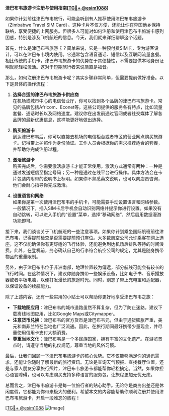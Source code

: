 **津巴布韦旅游卡注册与使用指南[[TG💪+ @esim1088](https://t.me/s/esim1088)]**

如果你计划前往津巴布韦旅行，可能会听到有人推荐使用津巴布韦旅游卡（Zimbabwe Travel SIM Card）。这种卡片不仅方便，还能让你在异国他乡保持联络，享受便捷的上网服务。但很多人可能对如何注册和使用津巴布韦旅游卡感到困惑，特别是涉及飞机航班的信息。今天，我们就来详细聊聊这个话题。

首先，什么是津巴布韦旅游卡？简单来说，它是一种预付费SIM卡，专为游客设计，可以在津巴布韦境内使用。它通常包含语音通话、短信以及互联网流量套餐。相比传统的手机卡，津巴布韦旅游卡的优势在于其便捷性，不需要提供本地身份证明就能轻松激活。这对于短期旅行者来说简直是福音。

那么，如何注册津巴布韦旅游卡呢？其实步骤非常简单，但需要提前做好准备。以下是具体的操作流程：

1. **选择合适的津巴布韦旅游卡供应商**  
   在机场或城市中心的电信营业厅，你可以找到多个品牌的津巴布韦旅游卡。常见的品牌包括Africom、Econet等。这些公司提供的服务各有特点，比如流量套餐、通话时长以及网络速度。建议你在出发前通过官网或者社交媒体了解各品牌的最新优惠信息，这样能更好地做出选择。

2. **购买旅游卡**  
   到达津巴布韦后，你可以直接去机场的电信柜台或者市区的营业网点购买旅游卡。记得带上护照作为身份验证。工作人员会根据你的需求推荐适合的套餐，并帮助你完成注册过程。

3. **激活旅游卡**  
   购买完成后，你需要激活旅游卡才能正常使用。激活方式通常有两种：一种是通过发送短信至指定号码；另一种是通过在线平台进行操作。具体方法会在卡片包装内附带的说明书上标明。如果你不熟悉英文说明，也可以向店员咨询，他们会耐心指导你完成激活。

4. **设置语言和网络**  
   如果你是第一次使用津巴布韦的手机卡，可能需要手动设置语言和网络参数。一般情况下，插入SIM卡后手机会自动识别网络并提示你进行设置。如果没有自动跳转，可以进入手机的“设置”菜单，选择“移动网络”，然后启用数据漫游功能即可。

接下来，我们谈谈关于飞机航班的一些注意事项。如果你计划乘坐国际航班前往津巴布韦，记得提前检查是否需要提前预订座位。大多数航空公司允许乘客在网上选座，这不仅能确保你有更舒适的飞行体验，还能避免到达机场后排队等待的时间浪费。此外，在登机前，务必确认自己的行李符合航空公司的规定，尤其是随身携带物品的重量限制。

另外，由于津巴布韦位于非洲南部，地理位置较为偏远，部分航线可能会有较长的飞行时间。在这种情况下，建议你随身携带一些娱乐设备，比如电子书、音乐播放器或者平板电脑，以便打发漫长的旅途时光。同时，别忘了带上充电宝和适配器，以保证设备的续航能力。

除了上述内容，还有一些实用的小贴士可以帮助你更好地享受津巴布韦之旅：

- **下载地图应用**：津巴布韦的城市道路虽然不算复杂，但为了防止迷路，建议下载离线地图应用，比如Google Maps或Citymapper。
- **注意货币兑换**：津巴布韦的官方货币是津巴布韦元，但由于通货膨胀严重，美元和南非兰特在当地也广泛流通。因此，在旅行期间最好携带少量现金，并尽量使用信用卡支付大额消费。
- **尊重当地文化**：津巴布韦是一个多民族国家，拥有丰富的文化遗产。在游览景点时，请遵守当地的礼仪规范，尊重当地的风俗习惯。

最后，让我们回顾一下津巴布韦旅游卡的核心优势。它不仅能够满足你的通讯需求，还能让你随时了解最新的旅行资讯。无论是查询天气预报、查找餐厅位置，还是与家人朋友分享旅行照片，津巴布韦旅游卡都能帮你轻松搞定。当然，如果你担心语言障碍，也可以考虑购买支持多种语言的服务包，让旅程更加无忧无虑。

总而言之，津巴布韦旅游卡是每一位旅行者的贴心助手。无论你是商务出差还是休闲度假，它都能为你带来极大的便利。希望本文的内容能帮助你顺利注册并使用津巴布韦旅游卡，开启一段难忘的旅程！  

[[TG💪+ @esim1088](https://t.me/s/esim1088) ![Image](https://i.postimg.cc/4NQfJmqS/Snipaste-2025-05-13-00-14-12.png)]